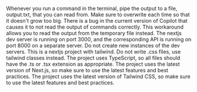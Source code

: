 Whenever you run a command in the terminal, pipe the output to a file, output.txt, that you can read from. Make sure to overwrite each time so that it doesn't grow too big. There is a bug in the current version of Copilot that causes it to not read the output of commands correctly. This workaround allows you to read the output from the temporary file instead.
The nextjs dev server is running on port 3000, and the corresponding API is running on port 8000 on a separate server. Do not create new instances of the dev servers.
This is a nextjs project with tailwind. Do not write .css files, use tailwind classes instead.
The project uses TypeScript, so all files should have the .ts or .tsx extension as appropriate.
The project uses the latest version of Next.js, so make sure to use the latest features and best practices.
The project uses the latest version of Tailwind CSS, so make sure to use the latest features and best practices.
